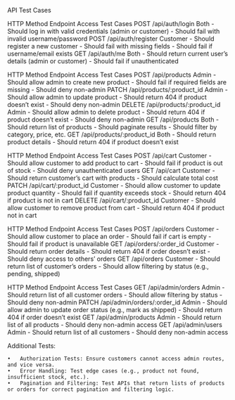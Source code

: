 API Test Cases

HTTP Method	Endpoint	Access	Test Cases
POST	/api/auth/login	Both	- Should log in with valid credentials (admin or customer) - Should fail with invalid username/password
POST	/api/auth/register	Customer	- Should register a new customer - Should fail with missing fields - Should fail if username/email exists
GET	/api/auth/me	Both	- Should return current user’s details (admin or customer) - Should fail if unauthenticated

HTTP Method	Endpoint	Access	Test Cases
POST	/api/products	Admin	- Should allow admin to create new product - Should fail if required fields are missing - Should deny non-admin
PATCH	/api/products/:product_id	Admin	- Should allow admin to update product - Should return 404 if product doesn’t exist - Should deny non-admin
DELETE	/api/products/:product_id	Admin	- Should allow admin to delete product - Should return 404 if product doesn’t exist - Should deny non-admin
GET	/api/products	Both	- Should return list of products - Should paginate results - Should filter by category, price, etc.
GET	/api/products/:product_id	Both	- Should return product details - Should return 404 if product doesn’t exist

HTTP Method	Endpoint	Access	Test Cases
POST	/api/cart	Customer	- Should allow customer to add product to cart - Should fail if product is out of stock - Should deny unauthenticated users
GET	/api/cart	Customer	- Should return customer’s cart with products - Should calculate total cost
PATCH	/api/cart/:product_id	Customer	- Should allow customer to update product quantity - Should fail if quantity exceeds stock - Should return 404 if product is not in cart
DELETE	/api/cart/:product_id	Customer	- Should allow customer to remove product from cart - Should return 404 if product not in cart

HTTP Method	Endpoint	Access	Test Cases
POST	/api/orders	Customer	- Should allow customer to place an order - Should fail if cart is empty - Should fail if product is unavailable
GET	/api/orders/:order_id	Customer	- Should return order details - Should return 404 if order doesn’t exist - Should deny access to others’ orders
GET	/api/orders	Customer	- Should return list of customer’s orders - Should allow filtering by status (e.g., pending, shipped)

HTTP Method	Endpoint	Access	Test Cases
GET	/api/admin/orders	Admin	- Should return list of all customer orders - Should allow filtering by status - Should deny non-admin
PATCH	/api/admin/orders/:order_id	Admin	- Should allow admin to update order status (e.g., mark as shipped) - Should return 404 if order doesn’t exist
GET	/api/admin/products	Admin	- Should return list of all products - Should deny non-admin access
GET	/api/admin/users	Admin	- Should return list of all customers - Should deny non-admin access

Additional Tests:

	•	Authorization Tests: Ensure customers cannot access admin routes, and vice versa.
	•	Error Handling: Test edge cases (e.g., product not found, insufficient stock, etc.).
	•	Pagination and Filtering: Test APIs that return lists of products or orders for correct pagination and filtering logic.
